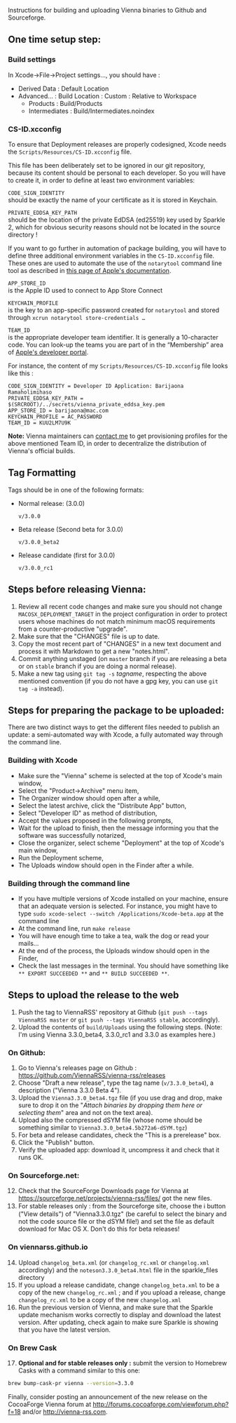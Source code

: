 Instructions for building and uploading Vienna binaries to Github and Sourceforge.

## One time setup step: ##

### Build settings
In Xcode->File->Project settings…, you should have :

- Derived Data : Default Location
- Advanced… : Build Location : Custom : Relative to Workspace
	- Products : Build/Products
	- Intermediates : Build/Intermediates.noindex

### CS-ID.xcconfig

To ensure that Deployment releases are properly codesigned, Xcode needs the `Scripts/Resources/CS-ID.xcconfig` file.

This file has been deliberately set to be ignored in our git repository, because its content should be personal to each developer. So you will have to create it, in order to define at least two environment variables:

`CODE_SIGN_IDENTITY`  
should be exactly the name of your certificate as it is stored in Keychain.

`PRIVATE_EDDSA_KEY_PATH`  
should be the location of the private EdDSA (ed25519) key used by Sparkle 2, which for obvious security reasons should not be located in the source directory !

If you want to go further in automation of package building, you will have to define three additional environment variables in the `CS-ID.xcconfig` file. These ones are used to automate the use of the `notarytool` command line tool as described in [this page of Apple's documentation](https://developer.apple.com/documentation/xcode/notarizing_macos_software_before_distribution/customizing_the_notarization_workflow).

`APP_STORE_ID`  
is the Apple ID used to connect to App Store Connect

`KEYCHAIN_PROFILE`  
is the key to an app-specific password created for `notarytool` and stored through `xcrun notarytool store-credentials …`

`TEAM_ID`  
is the appropriate developer team identifier. It is generally a 10-character code. You can look-up the teams you are part of in the “Membership” area of [Apple's developer portal](https://developer.apple.com/account/).

For instance, the content of my `Scripts/Resources/CS-ID.xcconfig` file looks like this :


    CODE_SIGN_IDENTITY = Developer ID Application: Barijaona Ramaholimihaso
    PRIVATE_EDDSA_KEY_PATH = $(SRCROOT)/../secrets/vienna_private_eddsa_key.pem
    APP_STORE_ID = barijaona@mac.com
    KEYCHAIN_PROFILE = AC_PASSWORD
    TEAM_ID = KUU2LM7U9K

__Note:__ Vienna maintainers can [contact me](https://github.com/barijaona "Github") to get provisioning profiles for the above mentioned Team ID, in order to decentralize the distribution of Vienna's official builds.

## Tag Formatting ##

Tags should be in one of the following formats:

 -	Normal release: (3.0.0)

		v/3.0.0

 -	Beta release (Second beta for 3.0.0)

		v/3.0.0_beta2

 -	Release candidate (first for 3.0.0)

		v/3.0.0_rc1

## Steps before releasing Vienna: ##

 1.	Review all recent code changes and make sure you should not change `MACOSX_DEPLOYMENT_TARGET` in the project configuration in order to protect users whose machines do not match minimum macOS requirements from a counter-productive "upgrade".
 2.	Make sure that the "CHANGES" file is up to date.
 3.	Copy the most recent part of "CHANGES" in a new text document and process it with Markdown to get a new "notes.html".
 4.	Commit anything unstaged (on `master` branch if you are releasing a beta or on `stable` branch if you are doing a normal release).
 5.	Make a new tag using `git tag -s` _tagname_, respecting the above mentioned convention (if you do not have a gpg key, you can use `git tag -a` instead).

## Steps for preparing the package to be uploaded: ##

There are two distinct ways to get the different files needed to publish an update: a semi-automated way with Xcode, a fully automated way through the command line.

### Building with Xcode

- Make sure the "Vienna" scheme is selected at the top of Xcode's main window,
- Select the "Product->Archive" menu item,
- The Organizer window should open after a while,
- Select the latest archive, click the "Distribute App" button,
- Select "Developer ID" as method of distribution,
- Accept the values proposed in the following prompts,
- Wait for the upload to finish, then the message informing you that the software was successfully notarized,
- Close the organizer, select scheme "Deployment" at the top of Xcode's main window,
- Run the Deployment scheme,
- The Uploads window should open in the Finder after a while.

### Building through the command line

- If you have multiple versions of Xcode installed on your machine, ensure that an adequate version is selected. For instance, you might have to type `sudo xcode-select --switch /Applications/Xcode-beta.app` at the command line
- At the command line, run `make release`
- You will have enough time to take a tea, walk the dog or read your mails…
- At the end of the process, the Uploads window should open in the Finder,
- Check the last messages in the terminal. You should have something like `** EXPORT SUCCEEDED **` and `** BUILD SUCCEEDED **`.

## Steps to upload the release to the web ##

 1.	Push the tag to ViennaRSS' repository at Github (`git push --tags ViennaRSS master` or `git push --tags ViennaRSS stable`, accordingly).
 2.	Upload the contents of `build/Uploads` using the following steps.
  (Note: I'm using Vienna 3.3.0_beta4, 3.3.0_rc1 and 3.3.0 as examples here.)

### On Github:

   1. Go to Vienna's releases page on Github : <https://github.com/ViennaRSS/vienna-rss/releases>
   2. Choose "Draft a new release", type the tag name (`v/3.3.0_beta4`), a description ("Vienna 3.3.0 Beta 4").
   3. Upload the `Vienna3.3.0_beta4.tgz` file (if you use drag and drop, make sure to drop it on the "<i>Attach binaries by dropping them here or selecting them</i>" area and not on the text area).
   4. Upload also the compressed dSYM file (whose nome should be something similar to `Vienna3.3.0_beta4.5b272a6-dSYM.tgz`)
   5. For beta and release candidates, check the "This is a prerelease" box.
   6. Click the "Publish" button.
   7. Verify the uploaded app: download it, uncompress it and check that it runs OK.

### On Sourceforge.net:

   12. Check that the SourceForge Downloads page for Vienna at <https://sourceforge.net/projects/vienna-rss/files/> got the new files.
   13. For stable releases only : from the Sourceforge site, choose the ℹ️ button ("View details") of "Vienna3.3.0.tgz" (be careful to select the binary and not the code source file or the dSYM file!) and set the file as default download for Mac OS X. Don't do this for beta releases!

### On viennarss.github.io

   14. Upload `changelog_beta.xml` (or `changelog_rc.xml` or `changelog.xml` accordingly) and the `noteson3.3.0_beta4.html` file in the sparkle_files directory
   15. If you upload a release candidate, change `changelog_beta.xml` to be a copy of the new `changelog_rc.xml` ; and if you upload a release, change `changelog_rc.xml` to be a copy of the new `changelog.xml`
   16. Run the previous version of Vienna, and make sure that the Sparkle update mechanism works correctly to display and download the latest version. After updating, check again to make sure Sparkle is showing that you have the latest version.

### On Brew Cask

17. __Optional and for stable releases only :__ submit the version to Homebrew Casks with a command similar to this one:

````bash
brew bump-cask-pr vienna --version=3.3.0
````

Finally, consider posting an announcement of the new release on the CocoaForge Vienna forum at <http://forums.cocoaforge.com/viewforum.php?f=18> and/or <http://vienna-rss.com>.
